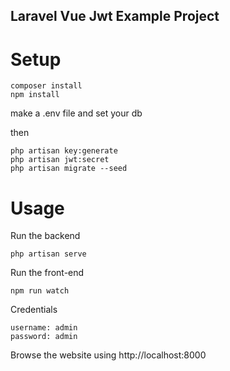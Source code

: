 ## Laravel Vue Jwt Example Project

# Setup

```
composer install
npm install
```

make a .env file and set your db

then
```
php artisan key:generate
php artisan jwt:secret
php artisan migrate --seed

```

# Usage

Run the backend
```
php artisan serve
```

Run the front-end
```
npm run watch
```
Credentials
```
username: admin
password: admin
```

Browse the website using
http://localhost:8000
